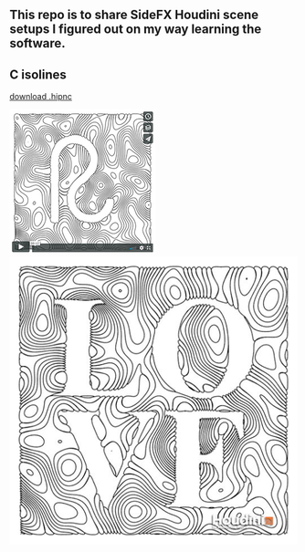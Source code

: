 ## This repo is to share SideFX Houdini scene setups I figured out on my way learning the software.



## C isolines 
[download .hipnc](C_isolines_001.md)
<div>
  <a href="https://vimeo.com/246115410"><img src="C_isolines_vimeo.jpg"></a>
  <img src="C_isolines.jpg">
</div>


